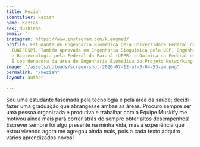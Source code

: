 ```yaml
---
title: Keziah
identifier: keziah
name: Keziah
sex: Muskiana
email: ''
instagram: https://www.instagram.com/k.engmed/
profile: Estudante de Engenharia Biomédica pela Universidade Federal de São Paulo
  (UNIFESP). Também aprovada em Engenharia Bioquímica pela USP, Engenharia de Bioprocessos
  e Biotecnologia pela Federal do Paraná (UFPR) e Química na Federal de Goiás (UFG).
  É coordenadora da área de Engenharia Biomédica do Projeto Networking (@projetonetworkingpvt).
image: "/assets/uploads/screen-shot-2020-07-12-at-3-04-53-am.png"
permalink: "/keziah"
layout: author

---
```

Sou uma estudante fascinada pela tecnologia e pela área da saúde; decidi fazer uma graduação que abrangesse ambas as áreas. Procuro sempre ser uma pessoa organizada e produtiva e trabalhar com a Equipe Muskify me motivou ainda mais para correr atrás de sempre obter altos desempenhos! Escrever sempre foi algo presente na minha vida, mas a experiência que estou vivendo agora me agregou ainda mais, pois a cada texto adquiro vários aprendizados novos!